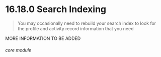 # 16.18.0 Search Indexing

> You may occasionally need to rebuild your search index to look for the profile and activity record information that you need

MORE INFORMATION TO BE ADDED


###### core module
